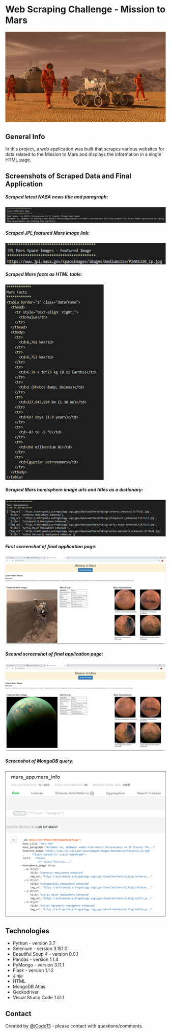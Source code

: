# Web Scraping Challenge - Mission to Mars
![mission_to_mars](./Mission_to_Mars/screenshots/mission_to_mars.png)


## General Info
In this project, a web application was built that scrapes various websites for data related to the Mission to Mars and displays the information in a single HTML page.

## Screenshots of Scraped Data and Final Application
##### Scraped latest NASA news title and paragraph:
![Latest_NASA_Mars_News](./Mission_to_Mars/screenshots/latest_nasa_mars_news.png)

##### Scraped JPL featured Mars image link:
![JPL_Featured_Image](./Mission_to_Mars/screenshots/jpl_featured_image.png)

##### Scraped Mars facts as HTML table:
![Mars_Facts_Table_HTML](./Mission_to_Mars/screenshots/mars_facts_html_table.png)

##### Scraped Mars hemisphere image urls and titles as a dictionary:
![Mars_Hemisphere_Dictionary](./Mission_to_Mars/screenshots/mars_hemispheres_dictionary.png)

##### First screenshot of final application page:
![Final_App_Screenshot_1](./Mission_to_Mars/screenshots/final_app_screenshot_1.png)

##### Second screenshot of final application page:
![Final_App_Screenshot_2](./Mission_to_Mars/screenshots/final_app_screenshot_2.png)

##### Screenshot of MongoDB query:
![mongoDB_query](./Mission_to_Mars/screenshots/mongoDB_query.png)

## Technologies
* Python - version 3.7
* Selenium - version 3.151.0
* Beautiful Soup 4 - version 0.0.1 
* Pandas - version 1.1.4
* PyMongo - version 3.11.1
* Flask - version 1.1.2
* Jinja
* HTML
* MongoDB Atlas
* Geckodriver
* Visual Studio Code 1.51.1

## Contact
Created by [@iCode13](https://github.com/iCode13) - please contact with questions/comments.
